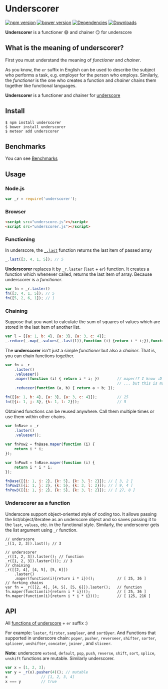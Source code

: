 Underscorer
===========

[![npm version][npm:version]][npm]
[![bower version][bower:version]][github]
[![Dependencies][dependencies]][david-dm]
[![Downloads][npm:download]][npm]


**Underscorer** is a functioner :smile: and chainer :smirk: for underscore

What is the meaning of underscorer?
-----------------------------------

First you must understand the meaning of *functioner* and *chainer*.

As you know, the `er` suffix in English can be used to describe the subject who performs a task, e.g. employer for the person who employs.
Similarly, the *functioner* is the one who creates a function and *chainer* chains them together like functional languages.

**Underscorer** is a functioner and chainer for [underscore](http://underscorejs.org/)

## Install

```
$ npm install underscorer
$ bower install underscorer
$ meteor add underscorer
```

## Benchmarks

You can see [Benchmarks](http://smmoosavi.github.io/underscorer/benchmarks/)

## Usage

### Node.js

```js
var _r = require('underscorer');
```

### Browser

```html
<script src="underscore.js"></script>
<script src="underscorer.js"></script>
```

### Functioning
In underscore, the [`_.last`](http://underscorejs.org/#last) function returns the last item of passed array

```js
_.last([3, 4, 1, 5]); // 5
```

**Underscorer** replaces it by `_r.laster` (`last` + `er`) function. It creates a function which whenever called, returns
the last item of array. Because underscorer is a *functioner*.
 
```js
var fn = _r.laster()
fn([3, 4, 1, 5]); // 5
fn([5, 2, 6, 1]); // 1
```

### Chaining
Suppose that you want to calculate the sum of squares of values which are stored in the last item of another list.

```js
var l = [{a: 1, b: 4}, {a: 3}, {a: 3, c: 4}];
_.reduce(_.map(_.values(_.last(l)),function (i) {return i * i;}),function(a, b){ return a + b});
```

The **underscorer** isn't just a simple *functioner* but also a *chainer*. That is, you can chain functions together.

```js
var fn = _r
    .laster()
    .valueser()
    .maper(function (i) { return i * i; })        // maper!? I know :D
                                                  // ... but this is map + er
    .reduceer(function (a, b) { return a + b; }); 

fn([{a: 1, b: 4}, {a: 3}, {a: 3, c: 4}]);         // 25
fn([{i: 1, j: 8}, {k: 1, l: 2}]);                 // 5
```

Obtained functions can be reused anywhere. Call them multiple times or use them within other chains.

```js
var fnBase = _r
    .laster()
    .valueser();
    
var fnPow2 = fnBase.maper(function (i) {
    return i * i;
});

var fnPow3 = fnBase.maper(function (i) {
    return i * i * i;
});

fnBase([{i: 1, j: 2}, {k: 5}, {k: 3, l: 2}]); // [ 3, 2 ]
fnPow2([{i: 1, j: 2}, {k: 5}, {k: 3, l: 2}]); // [ 9, 4 ]
fnPow3([{i: 1, j: 2}, {k: 5}, {k: 3, l: 2}]); // [ 27, 8 ]
```

### Underscorer as a function

Underscore support object-oriented style of coding too. It allows passing the list/object/iteratee as an underscore
object and so saves passing it to the `last`, `values`, etc. in the functional style. 
Similarly, the underscorer gets the list argument using `_r` function.

```
// underscore
_([1, 2, 3]).last(); // 3

// underscorer
_r([1, 2, 3]).laster(); // function
_r([1, 2, 3]).laster()(); // 3
// chaining
_r([[2, 4], [4, 5], [5, 6]])
    .laster()
    .maper(function(i){return i * i})();          // [ 25, 36 ]
// forking chains
var fn = _r([[2, 4], [4, 5], [5, 6]]).laster();   // function
fn.maper(function(i){return i * i})();            // [ 25, 36 ]
fn.maper(function(i){return i * i * i})();        // [ 125, 216 ]
```
API
---

All [functions of underscore](http://underscorejs.org/) + `er` suffix :)

For example: `laster`, `firster`, `sampleer`, and `sortByer`. And Functions that supported 
in underscore chain: `poper`, `pusher`, `reverseer`, `shifter`, `sorter`, `spliceer`, `unshifter`, `concater`, `joiner`
, and `sliceer`.

**Note**: underscore `extend`, `default`, `pop`, `push`, `reverse`, `shift`, `sort`, `splice`, `unshift` functions
  are mutable. Similarly underscorer.
  
```js
var x = [1, 2, 3];
var y = _r(x).pusher(4)(); // mutable
x               // [1, 2, 3, 4]
x === y         // true
```

[npm]: https://www.npmjs.org/package/underscorer "npm"
[github]: https://github.com/smmoosavi/underscorer "github"
[npm:version]: http://img.shields.io/npm/v/underscorer.svg "version"
[bower:version]: http://img.shields.io/bower/v/underscorer.svg "version"
[npm:download]: http://img.shields.io/npm/dm/underscorer.svg "Download"
[dependencies]: https://david-dm.org/smmoosavi/underscorer.png "Dependencies"
[david-dm]: https://david-dm.org/smmoosavi/underscorer "Dependencies"
